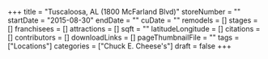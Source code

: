 +++
title = "Tuscaloosa, AL (1800 McFarland Blvd)"
storeNumber = ""
startDate = "2015-08-30"
endDate = ""
cuDate = ""
remodels = []
stages = []
franchisees = []
attractions = []
sqft = ""
latitudeLongitude = []
citations = []
contributors = []
downloadLinks = []
pageThumbnailFile = ""
tags = ["Locations"]
categories = ["Chuck E. Cheese's"]
draft = false
+++
